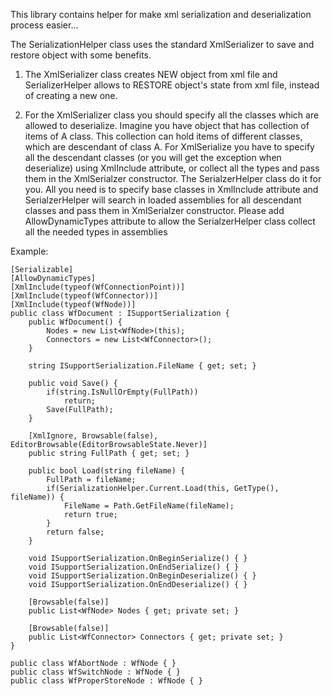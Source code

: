 This library contains helper for make xml serialization and deserialization process easier...

The SerializationHelper class uses the standard XmlSerializer to save and restore object with some benefits. 

1. The XmlSerializer class creates NEW object from xml file and SerializerHelper allows to RESTORE object's state from xml file, instead of creating a new one.

2. For the XmlSerializer class you should specify all the classes which are allowed to deserialize. Imagine you have object that has collection of items of A class. This collection can hold items of different classes, which are descendant of class A. For XmlSerialize you have to specify all the descendant classes (or you will get the exception when deserialize) using XmlInclude attribute, or collect all the types and pass them in the XmlSerialzer constructor. The SerialzerHelper class do it for you. All you need is to specify base classes in XmlInclude attribute and SerialzerHelper will search in loaded assemblies for all descendant classes and pass them in XmlSerialzer constructor. Please add AllowDynamicTypes attribute to allow the SerialzerHelper class collect all the needed types in assemblies

Example: 

    [Serializable]
    [AllowDynamicTypes]
    [XmlInclude(typeof(WfConnectionPoint))]
    [XmlInclude(typeof(WfConnector))]
    [XmlInclude(typeof(WfNode))]
    public class WfDocument : ISupportSerialization {
        public WfDocument() {
            Nodes = new List<WfNode>(this);
            Connectors = new List<WfConnector>();
        }

        string ISupportSerialization.FileName { get; set; }

        public void Save() {
            if(string.IsNullOrEmpty(FullPath))
                return;
            Save(FullPath);
        }

        [XmlIgnore, Browsable(false), EditorBrowsable(EditorBrowsableState.Never)]
        public string FullPath { get; set; }

        public bool Load(string fileName) {
            FullPath = fileName;
            if(SerializationHelper.Current.Load(this, GetType(), fileName)) {
                FileName = Path.GetFileName(fileName);
                return true;
            }
            return false;
        }

        void ISupportSerialization.OnBeginSerialize() { }
        void ISupportSerialization.OnEndSerialize() { }
        void ISupportSerialization.OnBeginDeserialize() { }
        void ISupportSerialization.OnEndDeserialize() { }

        [Browsable(false)]
        public List<WfNode> Nodes { get; private set; }

        [Browsable(false)]
        public List<WfConnector> Connectors { get; private set; }
    }

    public class WfAbortNode : WfNode { }
    public class WfSwitchNode : WfNode { }
    public class WfProperStoreNode : WfNode { }
